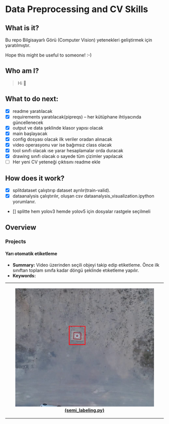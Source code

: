 # Data Preprocessing and CV Skills

## What is it?
Bu repo Bilgisayarlı Görü (Computer Vision) yetenekleri geliştirmek için yaratılmıştır.

Hope this might be useful to someone! :-)

## Who am I?
>Hi 👋

## What to do next:
- [x] readme yaratılacak
- [x] requirements yaratılacak(pipreqs) – her kütüphane ihtiyacında güncellenecek
- [x] output ve data şeklinde klasor yapısı olacak
- [x] main başlayacak
- [x] config dosyası olacak ilk veriler oradan alınacak
- [x] video operasyonu var ise bağımsız class olacak
- [x] tool sınıfı olacak ıse yarar hesaplamalar orda duracak
- [x] drawing sınıfı olacak o sayede tüm çizimler yapılacak
- [ ] Her yeni CV yeteneği çıktısını readme ekle

## How does it work?
- [x] splitdataset çalıştırıp dataset ayrılır(train-valid).
- [x] dataanalysis çalıştırılır, oluşan csv dataanalysis_visualization.ipython yorumlanır.
- [] splitte hem yolov3 hemde yolov5 için dosyalar rastgele seçilmeli


## Overview

### Projects

#### Yarı otomatik etiketleme

- **Summary:** Video üzerinden seçili objeyi takip edip etiketleme. Önce ilk sınıftan toplam sınıfa kadar döngü şeklinde etıketleme yapılır. 
- **Keywords:** 
<table style="width:100%">
  <tr>
    <th>
      <p align="center">
           <img src="./_images_must/readme/semi_labeling.png" alt="Overview" width="90%" height="90%">
           <br><a href="./semi_labeling.py" >(semi_labeling.py)</a>
      </p>
    </th>
  </tr>
</table>
